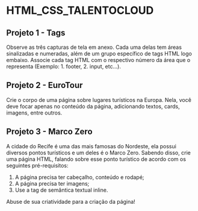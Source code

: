 <h1> HTML_CSS_TALENTOCLOUD</h1>
<h2> Projeto 1 - Tags</h2>
  Observe as três capturas de tela em anexo. Cada uma delas tem áreas sinalizadas e numeradas, além de um grupo específico de tags HTML logo embaixo. Associe cada tag HTML com o respectivo número da área que o representa (Exemplo: 1. footer, 2. input, etc...).

<h2> Projeto 2 - EuroTour </h2>
Crie o corpo de uma página sobre lugares turísticos na Europa. Nela, você deve focar apenas no conteúdo da página, adicionando textos, cards, imagens, entre outros. 

<h2> Projeto 3 - Marco Zero </h2>
A cidade do Recife é uma das mais famosas do Nordeste, ela possui diversos pontos turísticos e um deles é o Marco Zero. Sabendo disso, crie uma página HTML, falando sobre esse ponto turístico de acordo com os seguintes pré-requisitos: 

 1. A página precisa ter cabeçalho, conteúdo e rodapé;
 2. A página precisa ter imagens; 
 3. Use a tag de semântica textual inline. 

 Abuse de sua criatividade para a criação da página!
